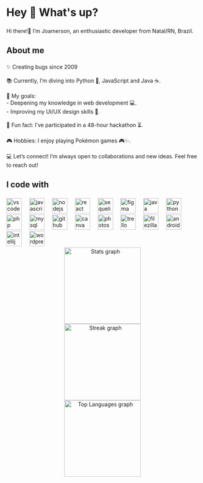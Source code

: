 <h1 align="left">Hey 👋 What's up?</h1>

###

<p align="left">Hi there!👋 I’m Joamerson, an enthusiastic developer from Natal/RN,  Brazil.</p>

###

<h2 align="left">About me</h2>

###

<p align="left">✨ Creating bugs since 2009<br><br>📚 Currently, I’m diving into Python 🐍, JavaScript and Java ☕.<br><br>🎯 My goals: <br>- Deepening my knowledge in web development 💻. <br>- Improving my UI/UX design skills 🎨.<br><br>🎉 Fun fact: I’ve participated in a 48-hour hackathon ⏳.<br><br>🎮 Hobbies: I enjoy playing Pokémon games 🎮✨.<br><br>💻 Let’s connect! I’m always open to collaborations and new ideas. Feel free to reach out!</p>

###

<h2 align="left">I code with</h2>

###

<div align="left">
  <img src="https://cdn.jsdelivr.net/gh/devicons/devicon/icons/vscode/vscode-original.svg" height="40" alt="vscode logo"  />
  <img width="12" />
  <img src="https://cdn.jsdelivr.net/gh/devicons/devicon/icons/javascript/javascript-original.svg" height="40" alt="javascript logo"  />
  <img width="12" />
  <img src="https://cdn.jsdelivr.net/gh/devicons/devicon/icons/nodejs/nodejs-original.svg" height="40" alt="nodejs logo"  />
  <img width="12" />
  <img src="https://cdn.jsdelivr.net/gh/devicons/devicon/icons/react/react-original.svg" height="40" alt="react logo"  />
  <img width="12" />
  <img src="https://cdn.jsdelivr.net/gh/devicons/devicon/icons/sequelize/sequelize-original.svg" height="40" alt="sequelize logo"  />
  <img width="12" />
  <img src="https://cdn.jsdelivr.net/gh/devicons/devicon/icons/figma/figma-original.svg" height="40" alt="figma logo"  />
  <img width="12" />
  <img src="https://cdn.jsdelivr.net/gh/devicons/devicon/icons/java/java-original.svg" height="40" alt="java logo"  />
  <img width="12" />
  <img src="https://cdn.jsdelivr.net/gh/devicons/devicon/icons/python/python-original.svg" height="40" alt="python logo"  />
  <img width="12" />
  <img src="https://cdn.jsdelivr.net/gh/devicons/devicon/icons/php/php-original.svg" height="40" alt="php logo"  />
  <img width="12" />
  <img src="https://cdn.jsdelivr.net/gh/devicons/devicon/icons/mysql/mysql-original.svg" height="40" alt="mysql logo"  />
  <img width="12" />
  <img src="https://cdn.jsdelivr.net/gh/devicons/devicon/icons/github/github-original.svg" height="40" alt="github logo"  />
  <img width="12" />
  <img src="https://cdn.jsdelivr.net/gh/devicons/devicon/icons/canva/canva-original.svg" height="40" alt="canva logo"  />
  <img width="12" />
  <img src="https://cdn.jsdelivr.net/gh/devicons/devicon/icons/photoshop/photoshop-plain.svg" height="40" alt="photoshop logo"  />
  <img width="12" />
  <img src="https://cdn.jsdelivr.net/gh/devicons/devicon/icons/trello/trello-plain.svg" height="40" alt="trello logo"  />
  <img width="12" />
  <img src="https://cdn.jsdelivr.net/gh/devicons/devicon/icons/filezilla/filezilla-plain.svg" height="40" alt="filezilla logo"  />
  <img width="12" />
  <img src="https://cdn.jsdelivr.net/gh/devicons/devicon/icons/android/android-original.svg" height="40" alt="android logo"  />
  <img width="12" />
  <img src="https://cdn.jsdelivr.net/gh/devicons/devicon/icons/intellij/intellij-original.svg" height="40" alt="intellij logo"  />
  <img width="12" />
  <img src="https://cdn.jsdelivr.net/gh/devicons/devicon/icons/wordpress/wordpress-original.svg" height="40" alt="wordpress logo"  />
</div>

<div align="center">
  <img src="https://github-readme-stats.vercel.app/api?username=joartur&theme=tokyonight&show_icons=true&hide_border=true&count_private=true" height="200" alt="Stats graph"  />
</div>
<div align="center">
  <img src="https://github-readme-streak-stats.herokuapp.com/?user=joartur&theme=tokyonight&hide_border=true" height="200" alt="Streak graph"  />
</div>
<div align="center">
  <img src="https://github-readme-stats.vercel.app/api/top-langs/?username=joartur&theme=tokyonight&show_icons=true&hide_border=true&layout=compact" height="200" alt="Top Languages graph"  />
</div>
